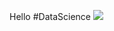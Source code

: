 Hello #DataScience
<img src = "https://www.bing.com/images/search?view=detailV2&ccid=O0LhiSUD&id=18F55E695D80830B0680BC6C4BBB6EF05A8D8DCF&thid=OIP.O0LhiSUD9RRL9_Anb-hkkAHaEo&mediaurl=https%3a%2f%2fcdn.futura-sciences.com%2fbuildsv6%2fimages%2fwide1920%2f9%2f5%2f0%2f950321c11d_50173256_data-science-1.jpg&cdnurl=https%3a%2f%2fth.bing.com%2fth%2fid%2fR.3b42e1892503f5144bf7f0276fe86490%3frik%3dz42NWvBuu0tsvA%26pid%3dImgRaw%26r%3d0&exph=1076&expw=1721&q=data+science&simid=608039203522549609&FORM=IRPRST&ck=F8061B087A3C5F47CED552C8386ED9B3&selectedIndex=0" >
